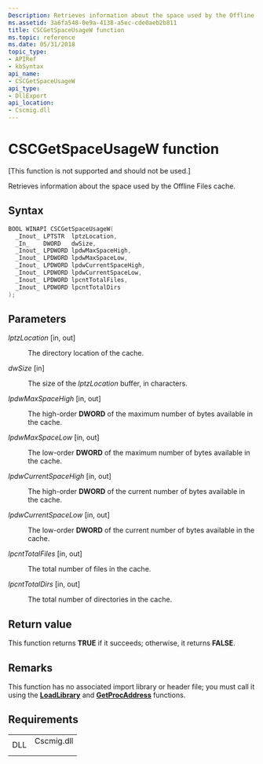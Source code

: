 ```yaml
---
Description: Retrieves information about the space used by the Offline Files cache.
ms.assetid: 3a6fa548-0e9a-4138-a5ec-cde0aeb2b811
title: CSCGetSpaceUsageW function
ms.topic: reference
ms.date: 05/31/2018
topic_type: 
- APIRef
- kbSyntax
api_name: 
- CSCGetSpaceUsageW
api_type: 
- DllExport
api_location: 
- Cscmig.dll
---
```


# CSCGetSpaceUsageW function

\[This function is not supported and should not be used.\]

Retrieves information about the space used by the Offline Files cache.

## Syntax


```C++
BOOL WINAPI CSCGetSpaceUsageW(
  _Inout_ LPTSTR  lptzLocation,
  _In_    DWORD   dwSize,
  _Inout_ LPDWORD lpdwMaxSpaceHigh,
  _Inout_ LPDWORD lpdwMaxSpaceLow,
  _Inout_ LPDWORD lpdwCurrentSpaceHigh,
  _Inout_ LPDWORD lpdwCurrentSpaceLow,
  _Inout_ LPDWORD lpcntTotalFiles,
  _Inout_ LPDWORD lpcntTotalDirs
);
```



## Parameters

<dl> <dt>

*lptzLocation* \[in, out\]
</dt> <dd>

The directory location of the cache.

</dd> <dt>

*dwSize* \[in\]
</dt> <dd>

The size of the *lptzLocation* buffer, in characters.

</dd> <dt>

*lpdwMaxSpaceHigh* \[in, out\]
</dt> <dd>

The high-order **DWORD** of the maximum number of bytes available in the cache.

</dd> <dt>

*lpdwMaxSpaceLow* \[in, out\]
</dt> <dd>

The low-order **DWORD** of the maximum number of bytes available in the cache.

</dd> <dt>

*lpdwCurrentSpaceHigh* \[in, out\]
</dt> <dd>

The high-order **DWORD** of the current number of bytes available in the cache.

</dd> <dt>

*lpdwCurrentSpaceLow* \[in, out\]
</dt> <dd>

The low-order **DWORD** of the current number of bytes available in the cache.

</dd> <dt>

*lpcntTotalFiles* \[in, out\]
</dt> <dd>

The total number of files in the cache.

</dd> <dt>

*lpcntTotalDirs* \[in, out\]
</dt> <dd>

The total number of directories in the cache.

</dd> </dl>

## Return value

This function returns **TRUE** if it succeeds; otherwise, it returns **FALSE**.

## Remarks

This function has no associated import library or header file; you must call it using the [**LoadLibrary**](https://msdn.microsoft.com/en-us/library/ms684175(v=VS.85).aspx) and [**GetProcAddress**](https://msdn.microsoft.com/en-us/library/ms683212(v=VS.85).aspx) functions.

## Requirements



|                |                                                                                       |
|----------------|---------------------------------------------------------------------------------------|
| DLL<br/> | <dl> <dt>Cscmig.dll</dt> </dl> |



 

 




